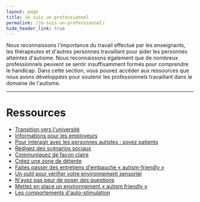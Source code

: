```yaml
---
layout: page
title: Je suis un professionnel
permalink: /je-suis-un-professionnel/
hide_header_link: true
---
```



Nous reconnaissons l'importance du travail effectué par les enseignants, les thérapeutes et d'autres personnes travaillant
pour aider les personnes atteintes d'autisme. Nous reconnaissons également que de nombreux professionnels peuvent se sentir
insuffisamment formés pour comprendre le handicap.
Dans cette section, vous pouvez accéder aux ressources que nous avons développées pour soutenir les professionnels travaillant dans le domaine de l'autisme.

---

# Ressources

<ul class="thumb">
 <li><a href="/je-suis-un-professionnel/transition-universite"><span>Transition vers l'université</span>
  <amp-img width="320" height="188" alt="" src="{{ site.amp_img_cache_url }}/assets/undefined_.png"></amp-img>
 </a></li>
 <li><a href="/je-suis-un-professionnel/informations-employeurs"><span>Informations pour les employeurs</span>
  <amp-img width="320" height="188" alt="" src="{{ site.amp_img_cache_url }}/assets/pages/professional/informations-employeurs/opengraph.png"></amp-img>
 </a></li>
 <li><a href="/pour-interagir-avec-les-personnes-autistes-soyez-patients"><span>Pour interagir avec les personnes autistes : soyez patients</span>
  <amp-img width="320" height="188" alt="" src="{{ site.amp_img_cache_url }}/assets/posts/2018-04-14/opengraph.png"></amp-img>
 </a></li>
 <li><a href="/redigez-des-scenarios-sociaux"><span>Rédigez des scénarios sociaux</span>
  <amp-img width="320" height="188" alt="" src="{{ site.amp_img_cache_url }}/assets/posts/2018-04-18/opengraph.png"></amp-img>
 </a></li>
 <li><a href="/communiquez-de-facon-claire"><span>Communiquez de façon claire</span>
  <amp-img width="320" height="188" alt="" src="{{ site.amp_img_cache_url }}/assets/posts/2018-04-19/opengraph_.png"></amp-img>
 </a></li>
 <li><a href="/creez-une-zone-de-detente"><span>Créez une zone de détente</span>
  <amp-img width="320" height="188" alt="" src="{{ site.amp_img_cache_url }}/assets/posts/2018-04-20/opengraph.jpg"></amp-img>
 </a></li>
 <li><a href="/faites-passer-entretiens-dembauche-autism-friendly"><span>Faites passer des entretiens d'embauche «&nbsp;autism-friendly&nbsp;»</span>
  <amp-img width="320" height="188" alt="" src="{{ site.amp_img_cache_url }}/assets/posts/2018-04-21/opengraph.png"></amp-img>
 </a></li>
 <li><a href="/verifiez-votre-environnement-sensoriel"><span>Un outil pour vérifier votre environnement sensoriel</span>
  <amp-img width="320" height="188" alt="" src="{{ site.amp_img_cache_url }}/assets/posts/2018-04-22/opengraph.png"></amp-img>
 </a></li>
 <li><a href="/nayez-pas-peur-de-poser-des-questions"><span>N'ayez pas peur de poser des questions</span>
  <amp-img width="320" height="188" alt="" src="{{ site.amp_img_cache_url }}/assets/posts/2018-04-23/opengraph.png"></amp-img>
 </a></li>
 <li><a href="/creez-un-environnement-autism-friendly"><span>Mettez en place un environnement «&nbsp;autism friendly&nbsp;»</span>
  <amp-img width="320" height="188" alt="" src="{{ site.amp_img_cache_url }}/assets/posts/2018-04-25/opengraph.png"></amp-img>
 </a></li>
 <li><a href="/comportements-d-auto-stimulation"><span>Les comportements d'auto-stimulation</span>
  <amp-img width="320" height="188" alt="" src="{{ site.amp_img_cache_url }}/assets/posts/2018-04-27/opengraph.png"></amp-img>
 </a></li>
</ul>


